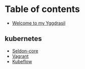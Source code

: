# Table of contents

* [Welcome to my Yggdrasil](README.md)

## kubernetes

* [Seldon-core](kubernetes/seldon-core.md)
* [Vagrant](kubernetes/vagrant.md)
* [Kubeflow](kubernetes/kubeflow.md)

